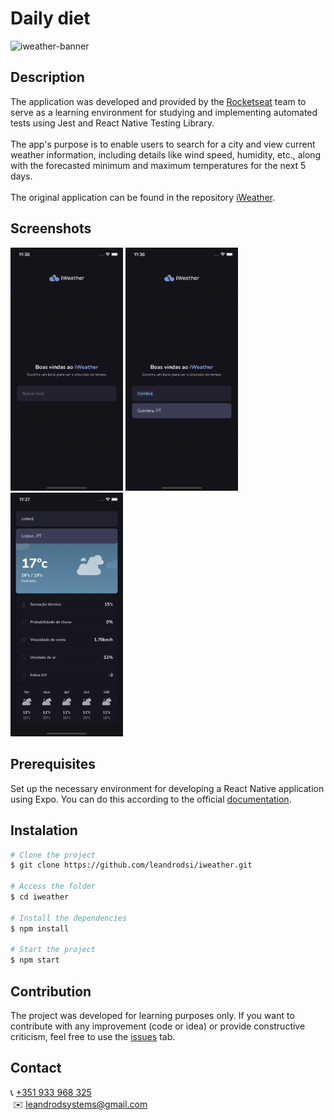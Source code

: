 # **Daily diet**

![iweather-banner](https://github.com/leandrodsi/iweather/assets/38085899/4060104a-a80c-42f8-9a32-25ab7d539c9d)

## **Description**

The application was developed and provided by the [Rocketseat](https://www.rocketseat.com.br) team to serve as a learning environment for studying and implementing automated tests using Jest and React Native Testing Library. <br/><br/> The app's purpose is to enable users to search for a city and view current weather information, including details like wind speed, humidity, etc., along with the forecasted minimum and maximum temperatures for the next 5 days. <br /><br />The original application can be found in the repository [iWeather](https://github.com/rocketseat-education/iweather).

## **Screenshots**

<div>
<img src="./.assets/screen-1.png" width="180" />
<img src="./.assets/screen-2.png" width="180" />
<img src="./.assets/screen-3.png" width="180" />
</div>

## **Prerequisites**

Set up the necessary environment for developing a React Native application using Expo. You can do this according to the official [documentation](https://reactnative.dev/docs/environment-setup?guide=quickstart).

## **Instalation**

```bash
# Clone the project
$ git clone https://github.com/leandrodsi/iweather.git

# Access the folder
$ cd iweather

# Install the dependencies
$ npm install

# Start the project
$ npm start

```

## **Contribution**

The project was developed for learning purposes only. If you want to contribute with any improvement (code or idea) or provide constructive criticism, feel free to use the [issues](https://github.com/leandrodsi/ignite-gym/issues) tab.

## **Contact**

📞 <a href="tel:+351933968325">+351 933 968 325</a> <br />
 ✉️ <a href="mailto:leandrodsystems@gmail.com">leandrodsystems@gmail.com</a>
